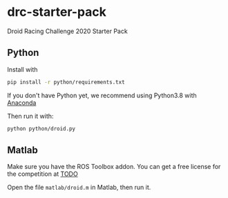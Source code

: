 # drc-starter-pack
Droid Racing Challenge 2020 Starter Pack

## Python
Install with

```bash
pip install -r python/requirements.txt
```

If you don't have Python yet, we recommend using Python3.8 with [Anaconda](https://www.anaconda.com/products/individual)

Then run it with:

```bash
python python/droid.py
```

## Matlab
Make sure you have the ROS Toolbox addon. You can get a free license for the competition at [TODO](todo.com)

Open the file `matlab/droid.m` in Matlab, then run it.